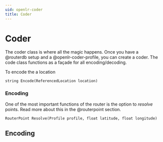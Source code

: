 ```yaml
---
uid: openlr-coder
title: Coder
---
```


# Coder

The coder class is where all the magic happens. Once you have a @routerdb setup and a @openlr-coder-profile, you can create a coder. The code class functions as a façade for all encoding/decoding.

To encode the a location 

`string Encode(ReferencedLocation location)`

### Encoding

One of the most important functions of the router is the option to _resolve_ points. Read more about this in the @routerpoint section.

`RouterPoint Resolve(Profile profile, float latitude, float longitude)`

## Encoding

